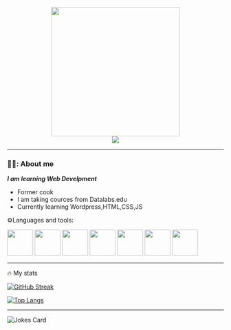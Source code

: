 <div align="center">
<img src="https://i.giphy.com/media/v1.Y2lkPTc5MGI3NjExM2RkbmxldmE0dnY3eXZ0MmZpdDluZDB1emR2azF6ZzM2cjJ2Z3duNyZlcD12MV9pbnRlcm5hbF9naWZfYnlfaWQmY3Q9Zw/qgQUggAC3Pfv687qPC/giphy.gif" width="300" />
</div>

<div align="center">
<a href="https://www.linkedin.com/in/%CE%BC%CE%B9%CF%87%CE%B1%CE%BB%CE%B7%CF%82-%CF%80%CF%81%CE%B9%CF%86%CF%84%CE%B7%CF%82-110005323/" target="_blank">
<img src="https://img.shields.io/badge/LinkedIn-0077B5?style=for-the-badge&logo=linkedin&logoColor=white"/>
  </a>
</div>
<div align="center">
<img src="https://komarev.com/ghpvc/?username=doctormike1992&style=flat-square&color=blue"
alt=""/>
</div>

---

### 👨‍💻: About me

***I am learning Web Develpment***

- Former cook
- I am taking cources from Datalabs.edu
- Currently learning Wordpress,HTML,CSS,JS

⚙️Languages and tools:
<div>
<img src="https://cdn.jsdelivr.net/gh/devicons/devicon@latest/icons/vscode/vscode-original.svg" width="60"/>
<img src="https://cdn.jsdelivr.net/gh/devicons/devicon@latest/icons/wordpress/wordpress-original.svg" width="60" />
<img src="https://cdn.jsdelivr.net/gh/devicons/devicon@latest/icons/html5/html5-original.svg" width="60"  />             
<img src="https://cdn.jsdelivr.net/gh/devicons/devicon@latest/icons/css3/css3-original.svg" width="60" />
<img src="https://cdn-icons-png.flaticon.com/512/25/25231.png" width="60" />
<img src="https://cdn.jsdelivr.net/gh/devicons/devicon@latest/icons/javascript/javascript-original.svg" width="60" /> 
<img src="https://cdn.jsdelivr.net/gh/devicons/devicon@latest/icons/git/git-original.svg" width="60" />
</div>

---
🔥 My stats

[![GitHub Streak](https://streak-stats.demolab.com?user=doctormike1992&theme=dark-minimalist&hide_border=true&mode=weekly&background=0B0537A8)](https://git.io/streak-stats)

[![Top Langs](https://github-readme-stats.vercel.app/api/top-langs/?username=doctormike1992&layout=compact&theme=vision-friendly-dark)](https://github.com/anuraghazra/github-readme-stats)

---

<!-- Markdown -->

![Jokes Card](https://readme-jokes.vercel.app/api)
